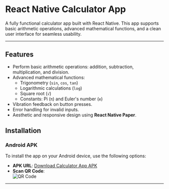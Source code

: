 # React Native Calculator App

A fully functional calculator app built with React Native. This app supports basic arithmetic operations, advanced mathematical functions, and a clean user interface for seamless usability.

---

## Features
- Perform basic arithmetic operations: addition, subtraction, multiplication, and division.
- Advanced mathematical functions: 
  - Trigonometry (`sin`, `cos`, `tan`)
  - Logarithmic calculations (`log`)
  - Square root (`√`)
  - Constants: Pi (`π`) and Euler's number (`e`)
- Vibration feedback on button presses.
- Error handling for invalid inputs.
- Aesthetic and responsive design using **React Native Paper**.

## Installation

### Android APK
To install the app on your Android device, use the following options:

- **APK URL**: [Download Calculator App APK](https://expo.dev/accounts/sujal24/projects/App1/builds/18e5e2aa-b33e-400a-b417-5663dec0edec)  
- **Scan QR Code**:  
  ![QR Code](https://via.placeholder.com/250)  

---

